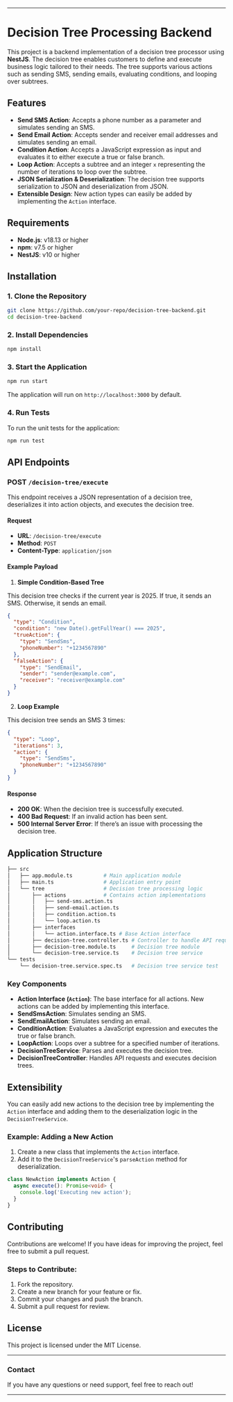 
---

# Decision Tree Processing Backend

This project is a backend implementation of a decision tree processor using **NestJS**. The decision tree enables customers to define and execute business logic tailored to their needs. The tree supports various actions such as sending SMS, sending emails, evaluating conditions, and looping over subtrees.

## Features

- **Send SMS Action**: Accepts a phone number as a parameter and simulates sending an SMS.
- **Send Email Action**: Accepts sender and receiver email addresses and simulates sending an email.
- **Condition Action**: Accepts a JavaScript expression as input and evaluates it to either execute a true or false branch.
- **Loop Action**: Accepts a subtree and an integer `x` representing the number of iterations to loop over the subtree.
- **JSON Serialization & Deserialization**: The decision tree supports serialization to JSON and deserialization from JSON.
- **Extensible Design**: New action types can easily be added by implementing the `Action` interface.

## Requirements

- **Node.js**: v18.13 or higher
- **npm**: v7.5 or higher
- **NestJS**: v10 or higher

## Installation

### 1. Clone the Repository

```bash
git clone https://github.com/your-repo/decision-tree-backend.git
cd decision-tree-backend
```

### 2. Install Dependencies

```bash
npm install
```

### 3. Start the Application

```bash
npm run start
```

The application will run on `http://localhost:3000` by default.

### 4. Run Tests

To run the unit tests for the application:

```bash
npm run test
```

## API Endpoints

### POST `/decision-tree/execute`

This endpoint receives a JSON representation of a decision tree, deserializes it into action objects, and executes the decision tree.

#### Request

- **URL**: `/decision-tree/execute`
- **Method**: `POST`
- **Content-Type**: `application/json`

#### Example Payload

1. **Simple Condition-Based Tree**

This decision tree checks if the current year is 2025. If true, it sends an SMS. Otherwise, it sends an email.

```json
{
  "type": "Condition",
  "condition": "new Date().getFullYear() === 2025",
  "trueAction": {
    "type": "SendSms",
    "phoneNumber": "+1234567890"
  },
  "falseAction": {
    "type": "SendEmail",
    "sender": "sender@example.com",
    "receiver": "receiver@example.com"
  }
}
```

2. **Loop Example**

This decision tree sends an SMS 3 times:

```json
{
  "type": "Loop",
  "iterations": 3,
  "action": {
    "type": "SendSms",
    "phoneNumber": "+1234567890"
  }
}
```

#### Response

- **200 OK**: When the decision tree is successfully executed.
- **400 Bad Request**: If an invalid action has been sent.
- **500 Internal Server Error**: If there’s an issue with processing the decision tree.

## Application Structure

```bash
├── src
│   ├── app.module.ts          # Main application module
│   ├── main.ts                # Application entry point
│   └── tree                   # Decision tree processing logic
│       ├── actions            # Contains action implementations
│       │   ├── send-sms.action.ts
│       │   ├── send-email.action.ts
│       │   ├── condition.action.ts
│       │   └── loop.action.ts
│       ├── interfaces
│       │   └── action.interface.ts # Base Action interface
│       ├── decision-tree.controller.ts # Controller to handle API requests
│       ├── decision-tree.module.ts     # Decision tree module
│       └── decision-tree.service.ts    # Decision tree service
└── tests
    └── decision-tree.service.spec.ts   # Decision tree service test

```

### Key Components

- **Action Interface (`Action`)**: The base interface for all actions. New actions can be added by implementing this interface.
- **SendSmsAction**: Simulates sending an SMS.
- **SendEmailAction**: Simulates sending an email.
- **ConditionAction**: Evaluates a JavaScript expression and executes the true or false branch.
- **LoopAction**: Loops over a subtree for a specified number of iterations.
- **DecisionTreeService**: Parses and executes the decision tree.
- **DecisionTreeController**: Handles API requests and executes decision trees.

## Extensibility

You can easily add new actions to the decision tree by implementing the `Action` interface and adding them to the deserialization logic in the `DecisionTreeService`.

### Example: Adding a New Action

1. Create a new class that implements the `Action` interface.
2. Add it to the `DecisionTreeService`'s `parseAction` method for deserialization.

```typescript
class NewAction implements Action {
  async execute(): Promise<void> {
    console.log('Executing new action');
  }
}
```

## Contributing

Contributions are welcome! If you have ideas for improving the project, feel free to submit a pull request.

### Steps to Contribute:

1. Fork the repository.
2. Create a new branch for your feature or fix.
3. Commit your changes and push the branch.
4. Submit a pull request for review.

## License

This project is licensed under the MIT License.

---

### Contact

If you have any questions or need support, feel free to reach out!

---
